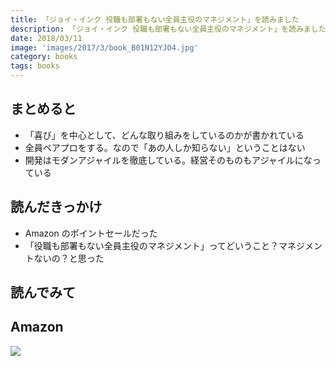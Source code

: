 ```yaml
---
title: 「ジョイ・インク 役職も部署もない全員主役のマネジメント」を読みました
description: 「ジョイ・インク 役職も部署もない全員主役のマネジメント」を読みました。
date: 2018/03/11
image: 'images/2017/3/book_B01N12YJO4.jpg'
category: books
tags: books
---
```


## まとめると

- 「喜び」を中心として、どんな取り組みをしているのかが書かれている
- 全員ペアプロをする。なので「あの人しか知らない」ということはない
- 開発はモダンアジャイルを徹底している。経営そのものもアジャイルになっている

## 読んだきっかけ

- Amazon のポイントセールだった
- 「役職も部署もない全員主役のマネジメント」ってどいうこと？マネジメントないの？と思った

## 読んでみて

## Amazon

[![](http://images-jp.amazon.com/images/P/B01N12YJO4.09.MAIN._SCLZZZZZZZ_.jpg)](https://www.amazon.co.jp/dp/B01N12YJO4/)
